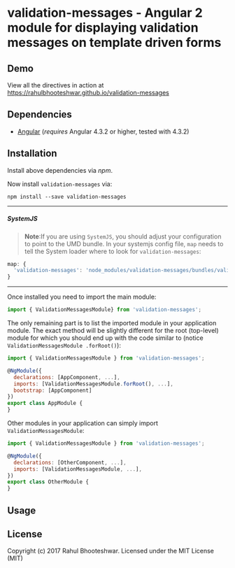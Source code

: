 # validation-messages - Angular 2 module for displaying validation messages on template driven forms


## Demo

View all the directives in action at https://rahulbhooteshwar.github.io/validation-messages

## Dependencies
* [Angular](https://angular.io) (*requires* Angular 4.3.2 or higher, tested with 4.3.2)

## Installation
Install above dependencies via *npm*. 

Now install `validation-messages` via:
```shell
npm install --save validation-messages
```

---
##### SystemJS
>**Note**:If you are using `SystemJS`, you should adjust your configuration to point to the UMD bundle.
In your systemjs config file, `map` needs to tell the System loader where to look for `validation-messages`:
```js
map: {
  'validation-messages': 'node_modules/validation-messages/bundles/validation-messages.umd.js',
}
```
---

Once installed you need to import the main module:
```js
import { ValidationMessagesModule} from 'validation-messages';
```
The only remaining part is to list the imported module in your application module. The exact method will be slightly
different for the root (top-level) module for which you should end up with the code similar to (notice ` ValidationMessagesModule .forRoot()`):
```js
import { ValidationMessagesModule } from 'validation-messages';

@NgModule({
  declarations: [AppComponent, ...],
  imports: [ValidationMessagesModule.forRoot(), ...],  
  bootstrap: [AppComponent]
})
export class AppModule {
}
```

Other modules in your application can simply import ` ValidationMessagesModule `:

```js
import { ValidationMessagesModule } from 'validation-messages';

@NgModule({
  declarations: [OtherComponent, ...],
  imports: [ValidationMessagesModule, ...], 
})
export class OtherModule {
}
```

## Usage



## License

Copyright (c) 2017 Rahul Bhooteshwar. Licensed under the MIT License (MIT)

